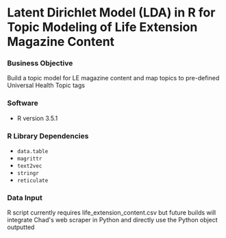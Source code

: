 # Latent Dirichlet Model (LDA) in R for Topic Modeling of Life Extension Magazine Content

### Business Objective
Build a topic model for LE magazine content and map topics to pre-defined Universal Health Topic tags

### Software

- R version 3.5.1

### R Library Dependencies

- <code>data.table</code>
- <code>magrittr</code>
- <code>text2vec</code>
- <code>stringr</code>
- <code>reticulate</code>

### Data Input

R script currently requires life_extension_content.csv but future builds will integrate Chad's web scraper in Python and directly use the Python object outputted
